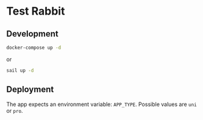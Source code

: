 # Test Rabbit

## Development

```bash
docker-compose up -d
```

or

```bash
sail up -d
```

## Deployment

The app expects an environment variable: `APP_TYPE`. Possible values are `uni` or `pro`.


